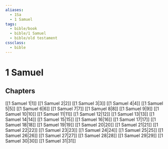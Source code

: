 ```yaml
---
aliases:
  - 1Sa
  - 1 Samuel
tags:
  - bible/book
  - bible/1 Samuel
  - bible/old testament
cssclass:
  - bible
---
```


# 1 Samuel

## Chapters

[[1 Samuel 1|1]]
[[1 Samuel 2|2]]
[[1 Samuel 3|3]]
[[1 Samuel 4|4]]
[[1 Samuel 5|5]]
[[1 Samuel 6|6]]
[[1 Samuel 7|7]]
[[1 Samuel 8|8]]
[[1 Samuel 9|9]]
[[1 Samuel 10|10]]
[[1 Samuel 11|11]]
[[1 Samuel 12|12]]
[[1 Samuel 13|13]]
[[1 Samuel 14|14]]
[[1 Samuel 15|15]]
[[1 Samuel 16|16]]
[[1 Samuel 17|17]]
[[1 Samuel 18|18]]
[[1 Samuel 19|19]]
[[1 Samuel 20|20]]
[[1 Samuel 21|21]]
[[1 Samuel 22|22]]
[[1 Samuel 23|23]]
[[1 Samuel 24|24]]
[[1 Samuel 25|25]]
[[1 Samuel 26|26]]
[[1 Samuel 27|27]]
[[1 Samuel 28|28]]
[[1 Samuel 29|29]]
[[1 Samuel 30|30]]
[[1 Samuel 31|31]]
